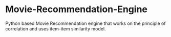 # Movie-Recommendation-Engine
Python based Movie Recommendation engine that works on the principle of correlation and uses item-item similarity model.
